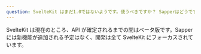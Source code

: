 ```yaml
---
question: SvelteKit はまだ1.0ではないようです。使うべきですか？ Sapperはどうですか？
---
```


SvelteKit は現在のところ、API が確定されるまでの間はベータ版です。Sapper には新機能が追加される予定はなく、開発は全て SvelteKit にフォーカスされています。
